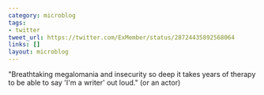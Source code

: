 ```yaml
---
category: microblog
tags:
- twitter
tweet_url: https://twitter.com/ExMember/status/28724435892568064
links: []
layout: microblog
---
```

"Breathtaking megalomania and insecurity so deep it takes years of therapy to be able to say 'I'm a writer' out loud." (or an actor)
